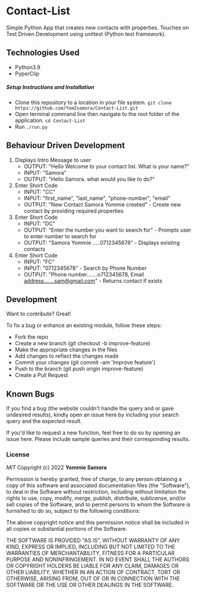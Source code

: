 # Contact-List

Simple Python App that creates new contacts with properties. Touches on Test Driven Development using unittest (Python test framework).

## Technologies Used

- Python3.9
- PyperClip

##### Setup Instructions and Installation

- Clone this repository to a location in your file system. `git clone https://github.com/YomZsamora/Contact-List.git`
- Open terminal command line then navigate to the root folder of the application. `cd Contact-List`
- Run `./run.py` 


## Behaviour Driven Development

1. Displays Intro Message to user
    - OUTPUT: "Hello Welcome to your contact list. What is your name?"
   - INPUT: "Samora"
   - OUTPUT: "Hello Samora. what would you like to do?"
2. Enter Short Code
   - INPUT: "CC"
   - INPUT: "first_name", "last_name", "phone-number", "email"
   - OUTPUT: "New Contact Samora Yommie created" - Create new contact by providing required properties
3. Enter Short Code
   - INPUT: "DC" 
   - OUTPUT: "Enter the number you want to search for" - Prompts user to enter number to search for
   - OUTPUT: "Samora Yommie .....0712345678" - Displays existing contacts
4. Enter Short Code
   - INPUT: "FC"
   - INPUT: "0712345678" - Search by Phone Number
   - OUTPUT: "Phone number.......o712345678, Email address.......sam@gmail.com" - Returns contact if exists

## Development

Want to contribute? Great!

To fix a bug or enhance an existing module, follow these steps:
- Fork the repo
- Create a new branch (git checkout -b improve-feature)
- Make the appropriate changes in the files
- Add changes to reflect the changes made
- Commit your changes (git commit -am 'Improve feature')
- Push to the branch (git push origin improve-feature)
- Create a Pull Request


## Known Bugs

If you find a bug (the website couldn't handle the query and or gave undesired results), kindly open an issue here by including your search query and the expected result.

If you'd like to request a new function, feel free to do so by opening an issue here. Please include sample queries and their corresponding results.

### License

*MIT*
Copyright (c) 2022 **Yommie Samora**

Permission is hereby granted, free of charge, to any person obtaining a copy of this software and associated documentation files (the "Software"), to deal in the Software without restriction, including without limitation the rights to use, copy, modify, merge, publish, distribute, sublicense, and/or sell copies of the Software, and to permit persons to whom the Software is furnished to do so, subject to the following conditions:

The above copyright notice and this permission notice shall be included in all copies or substantial portions of the Software.

THE SOFTWARE IS PROVIDED "AS IS", WITHOUT WARRANTY OF ANY KIND, EXPRESS OR IMPLIED, INCLUDING BUT NOT LIMITED TO THE WARRANTIES OF MERCHANTABILITY, FITNESS FOR A PARTICULAR PURPOSE AND NONINFRINGEMENT. IN NO EVENT SHALL THE AUTHORS OR COPYRIGHT HOLDERS BE LIABLE FOR ANY CLAIM, DAMAGES OR OTHER LIABILITY, WHETHER IN AN ACTION OF CONTRACT, TORT OR OTHERWISE, ARISING FROM, OUT OF OR IN CONNECTION WITH THE SOFTWARE OR THE USE OR OTHER DEALINGS IN THE SOFTWARE.
